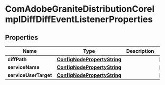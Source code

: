 
# ComAdobeGraniteDistributionCoreImplDiffDiffEventListenerProperties

## Properties
Name | Type | Description | Notes
------------ | ------------- | ------------- | -------------
**diffPath** | [**ConfigNodePropertyString**](ConfigNodePropertyString.md) |  |  [optional]
**serviceName** | [**ConfigNodePropertyString**](ConfigNodePropertyString.md) |  |  [optional]
**serviceUserTarget** | [**ConfigNodePropertyString**](ConfigNodePropertyString.md) |  |  [optional]



